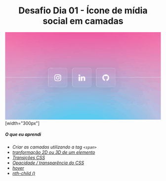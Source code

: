 <h1 align= "center">
  Desafio Dia 01 - Ícone de mídia social em camadas <a name="id01"></a>
</h1>

![](https://github.com/leokattah/30_dias_De_CSS/blob/main/assets/dia1.gif) [width="300px"]

##### O que eu aprendi

* *Criar as camadas utilizando a tag `<span>`*
* *[tranformação 2D ou 3D de um elemento](https://www.w3schools.com/cssref/css3_pr_transform.asp)*
* *[Transições CSS](https://www.w3schools.com/css/css3_transitions.asp)*
* *[Opacidade / transparência do CSS](https://www.w3schools.com/css/css_image_transparency.asp)*
* *[hover](https://www.w3schools.com/cssref/sel_hover.asp)*
* *[nth-child ()](https://www.w3schools.com/cssref/sel_nth-child.asp)*

